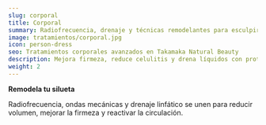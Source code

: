 ```yaml
---
slug: corporal
title: Corporal
summary: Radiofrecuencia, drenaje y técnicas remodelantes para esculpir tu cuerpo con seguridad.
image: tratamientos/corporal.jpg
icon: person-dress
seo: Tratamientos corporales avanzados en Takamaka Natural Beauty
description: Mejora firmeza, reduce celulitis y drena líquidos con protocolos corporales diseñados a medida y supervisados por especialistas.
weight: 2
---
```


**Remodela tu silueta**

Radiofrecuencia, ondas mecánicas y drenaje linfático se unen para reducir volumen, mejorar la firmeza y reactivar la circulación.
